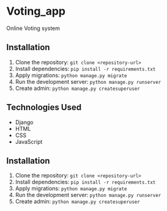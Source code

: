 # Voting_app
Online Voting system

## Installation
1. Clone the repository: `git clone <repository-url>`
2. Install dependencies: `pip install -r requirements.txt`
3. Apply migrations: `python manage.py migrate`
4. Run the development server: `python manage.py runserver`
5. Create admin: `python manage.py createsuperuser`


## Technologies Used
- Django
- HTML
- CSS
- JavaScript

## Installation
1. Clone the repository: `git clone <repository-url>`
2. Install dependencies: `pip install -r requirements.txt`
3. Apply migrations: `python manage.py migrate`
4. Run the development server: `python manage.py runserver`
5. Create admin: `python manage.py createsuperuser`

